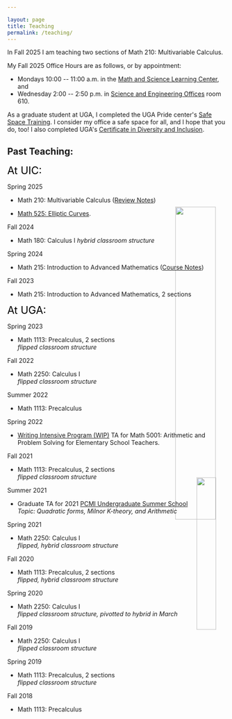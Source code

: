 ```yaml
---

layout: page
title: Teaching
permalink: /teaching/
---
```


In Fall 2025 I am teaching two sections of Math 210: Multivariable Calculus.  

My Fall 2025 Office Hours are as follows, or by appointment:

*  Mondays 10:00 -- 11:00 a.m. in the [Math and Science Learning Center](https://mslc.uic.edu/), and
*  Wednesday 2:00 -- 2:50 p.m. in [Science and Engineering Offices](https://maps.app.goo.gl/EBLQY8RyE1NujWKf7) room 610.


As a graduate student at UGA, I completed the UGA Pride center's [Safe Space Training](https://lgbtcenter.uga.edu/content_page/safe-space). I consider my office a safe space for all, and I hope that you do, too! I also completed UGA's [Certificate in Diversity and Inclusion](http://diversity.uga.edu/index.php/programs/article/cdi).      


## Past Teaching:  

<font size= "5"> <span style="color: black"> At UIC: </span> </font>

Spring 2025  

* Math 210: Multivariable Calculus  ([Review Notes](https://drive.google.com/open?id=1HjOwl3FgefYl1q5MUiHU3fAJVW-L_2rX&usp=drive_fs))  

* [Math 525: Elliptic Curves](http://fsaia.github.io/site/math_525/).  

Fall 2024

* Math 180: Calculus I
	*hybrid classroom structure*

<img src='SCB.png' style="float:right; width:43%; margin: -100px;"/>


Spring 2024

* Math 215: Introduction to Advanced Mathematics ([Course Notes](https://drive.google.com/file/d/1Su9hBU4VhHFGHW0zZVW_gRh48vga_NQ-/view?usp=sharing))  

Fall 2023  

* Math 215: Introduction to Advanced Mathematics, 2 sections  

<font size= "5"> <span style="color: black"> At UGA: </span> </font>

Spring 2023 

* Math 1113: Precalculus, 2 sections  
	*flipped classroom structure*  

Fall 2022

* Math 2250: Calculus I   
	*flipped classroom structure*  

Summer 2022

* Math 1113: Precalculus    

Spring 2022

* [Writing Intensive Program (WIP)](https://write.uga.edu/programs/wip/) TA for Math 5001: Arithmetic and Problem Solving for Elementary School Teachers.  

Fall 2021 

* Math 1113: Precalculus, 2 sections  
	*flipped classroom structure*  

Summer 2021

* Graduate TA for 2021 [PCMI Undergraduate Summer School](https://www.ias.edu/pcmi)    
	*Topic: Quadratic forms, Milnor K-theory, and Arithmetic*  

<img src='saddle.png' style="float:right; width:30%; margin: -100px;"/>

Spring 2021

* Math 2250: Calculus I   
	*flipped, hybrid classroom structure*  

Fall 2020

* Math 1113: Precalculus, 2 sections  
	*flipped, hybrid classroom structure*

Spring 2020 

* Math 2250: Calculus I  
	*flipped classroom structure, pivotted to hybrid in March*  

Fall 2019

* Math 2250: Calculus I  
	*flipped classroom structure*  

Spring 2019  

* Math 1113: Precalculus, 2 sections  
	*flipped classroom structure*

Fall 2018 

* Math 1113: Precalculus
